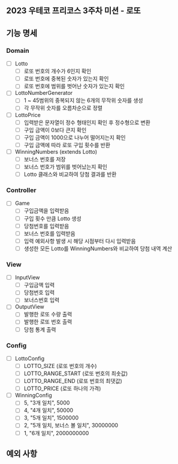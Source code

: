 ## 2023 우테코 프리코스 3주차 미션 - 로또

## 기능 명세

### Domain

- [ ] Lotto
    - [ ] 로또 번호의 개수가 6인지 확인
    - [ ] 로또 번호에 중복된 숫자가 있는지 확인
    - [ ] 로또 번호에 범위를 벗어난 숫자가 있는지 확인
- [ ] LottoNumberGenerator
    - [ ] 1 ~ 45범위의 중복되지 않는 6개의 무작위 숫자를 생성
    - [ ] 각 무작위 숫자를 오름차순으로 정렬
- [ ] LottoPrice
    - [ ] 입력받은 문자열이 정수 형태인지 확인 후 정수형으로 변환
    - [ ] 구입 금액이 0보다 큰지 확인
    - [ ] 구입 금액이 1000으로 나누어 떨어지는지 확인
    - [ ] 구입 금액에 따라 로또 구입 횟수를 반환
- [ ] WinningNumbers (extends Lotto)
    - [ ] 보너스 번호를 저장
    - [ ] 보너스 번호가 범위를 벗어났는지 확인
    - [ ] Lotto 클래스와 비교하여 당첨 결과를 반환

### Controller

- [ ] Game
    - [ ] 구입금액을 입력받음
    - [ ] 구입 횟수 만큼 Lotto 생성
    - [ ] 당첨번호를 입력받음
    - [ ] 보너스 번호를 입력받음
    - [ ] 입력 예외사항 발생 시 해당 시점부터 다시 입력받음
    - [ ] 생성한 모든 Lotto를 WinningNumbers와 비교하여 당첨 내역 계산

### View

- [ ] InputView
    - [ ] 구입금액 입력
    - [ ] 당첨번호 입력
    - [ ] 보너스번호 입력
- [ ] OutputView
    - [ ] 발행한 로또 수량 출력
    - [ ] 발행한 로또 번호 출력
    - [ ] 당첨 통계 출력

### Config

- [ ] LottoConfig
    - [ ] LOTTO_SIZE (로또 번호의 개수)
    - [ ] LOTTO_RANGE_START (로또 번호의 최솟값)
    - [ ] LOTTO_RANGE_END (로또 번호의 최댓값)
    - [ ] LOTTO_PRICE (로또 하나의 가격)
- [ ] WinningConfig
    - [ ] 5, "3개 일치", 5000
    - [ ] 4, "4개 일치", 50000
    - [ ] 3, "5개 일치", 1500000
    - [ ] 2, "5개 일치, 보너스 볼 일치", 30000000
    - [ ] 1, "6개 일치", 2000000000

## 예외 사항
